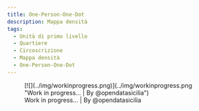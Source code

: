 ```yaml
---
title: One-Person-One-Dot 
description: Mappa densità
tags:
  - Unità di primo livello
  - Quartiere
  - Circoscrizione
  - Mappa densità
  - One-Person-One-Dot 
---
```



<figure markdown>
[![](../img/workinprogress.png)](../img/workinprogress.png "Work in progress... | By @opendatasicilia")
  <figcaption>Work in progress... | By @opendatasicilia</figcaption>
</figure>